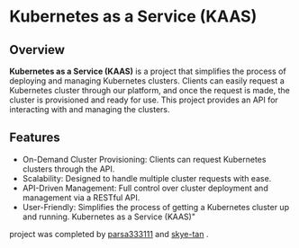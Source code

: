# Kubernetes as a Service (KAAS)
## Overview
**Kubernetes as a Service (KAAS)** is a project that simplifies the process of deploying and managing Kubernetes clusters. Clients can easily request a Kubernetes cluster through our platform, and once the request is made, the cluster is provisioned and ready for use. This project provides an API for interacting with and managing the clusters.
## Features
- On-Demand Cluster Provisioning: Clients can request Kubernetes clusters through the API.
- Scalability: Designed to handle multiple cluster requests with ease.
- API-Driven Management: Full control over cluster deployment and management via a RESTful API.
- User-Friendly: Simplifies the process of getting a Kubernetes cluster up and running.
Kubernetes as a Service (KAAS)"

project was completed by <a href="https://github.com/parsa333111">parsa333111</a> and <a href="https://github.com/skye-tan">skye-tan</a>
.
